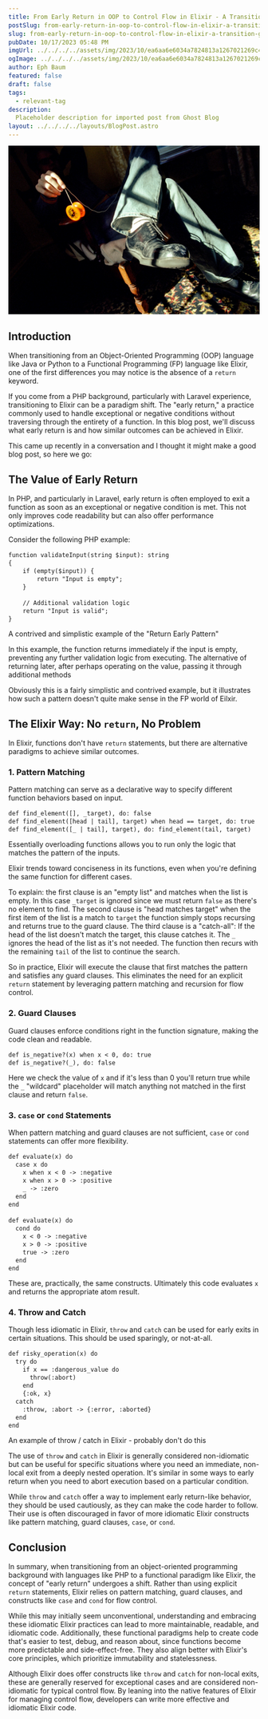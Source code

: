 ```yaml
---
title: From Early Return in OOP to Control Flow in Elixir - A Transition Guide
postSlug: from-early-return-in-oop-to-control-flow-in-elixir-a-transition-guide
slug: from-early-return-in-oop-to-control-flow-in-elixir-a-transition-guide
pubDate: 10/17/2023 05:48 PM
imgUrl: ../../../../assets/img/2023/10/ea6aa6e6034a7824813a1267021269c4be1a9705.jpeg
ogImage: ../../../../assets/img/2023/10/ea6aa6e6034a7824813a1267021269c4be1a9705.jpeg
author: Eph Baum
featured: false
draft: false
tags:
  - relevant-tag
description:
  Placeholder description for imported post from Ghost Blog
layout: ../../../../layouts/BlogPost.astro
---
```


![Featured Image](../../../../assets/img/2023/10/ea6aa6e6034a7824813a1267021269c4be1a9705.jpeg)

Introduction
------------

When transitioning from an Object-Oriented Programming (OOP) language like Java or Python to a Functional Programming (FP) language like Elixir, one of the first differences you may notice is the absence of a `return` keyword.

If you come from a PHP background, particularly with Laravel experience, transitioning to Elixir can be a paradigm shift. The "early return," a practice commonly used to handle exceptional or negative conditions without traversing through the entirety of a function. In this blog post, we'll discuss what early return is and how similar outcomes can be achieved in Elixir.

This came up recently in a conversation and I thought it might make a good blog post, so here we go:

The Value of Early Return
-------------------------

In PHP, and particularly in Laravel, early return is often employed to exit a function as soon as an exceptional or negative condition is met. This not only improves code readability but can also offer performance optimizations.

Consider the following PHP example:

    function validateInput(string $input): string
    {
        if (empty($input)) {
        	return "Input is empty";
        }
        
        // Additional validation logic
        return "Input is valid";
    } 

A contrived and simplistic example of the "Return Early Pattern"

In this example, the function returns immediately if the input is empty, preventing any further validation logic from executing. The alternative of returning later, after perhaps operating on the value, passing it through additional methods

Obviously this is a fairly simplistic and contrived example, but it illustrates how such a pattern doesn't quite make sense in the FP world of Eilxir.

The Elixir Way: No `return`, No Problem
---------------------------------------

In Elixir, functions don't have `return` statements, but there are alternative paradigms to achieve similar outcomes.

### 1\. Pattern Matching

Pattern matching can serve as a declarative way to specify different function behaviors based on input.

    def find_element([], _target), do: false 
    def find_element([head | tail], target) when head == target, do: true 
    def find_element([_ | tail], target), do: find_element(tail, target) 

Essentially overloading functions allows you to run only the logic that matches the pattern of the inputs.

Elixir trends toward conciseness in its functions, even when you're defining the same function for different cases.

To explain: the first clause is an "empty list" and matches when the list is empty. In this case `_target` is ignored since we must return `false` as there's no element to find. The second clause is "head matches target" when the first item of the list is a match to `target` the function simply stops recursing and returns true to the guard clause. The third clause is a "catch-all": If the head of the list doesn't match the target, this clause catches it. The `_` ignores the head of the list as it's not needed. The function then recurs with the remaining `tail` of the list to continue the search.

So in practice, Elixir will execute the clause that first matches the pattern and satisfies any guard clauses. This eliminates the need for an explicit `return` statement by leveraging pattern matching and recursion for flow control.

### 2\. Guard Clauses

Guard clauses enforce conditions right in the function signature, making the code clean and readable.

    def is_negative?(x) when x < 0, do: true
    def is_negative?(_), do: false

Here we check the value of `x` and if it's less than 0 you'll return true while the `_` "wildcard" placeholder will match anything not matched in the first clause and return `false`.

### 3\. `case` or `cond` Statements

When pattern matching and guard clauses are not sufficient, `case` or `cond` statements can offer more flexibility.

    def evaluate(x) do
      case x do
        x when x < 0 -> :negative
        x when x > 0 -> :positive
        _ -> :zero
      end
    end

    def evaluate(x) do
      cond do
        x < 0 -> :negative
        x > 0 -> :positive
        true -> :zero
      end
    end

These are, practically, the same constructs. Ultimately this code evaluates `x` and returns the appropriate atom result.

### 4\. Throw and Catch

Though less idiomatic in Elixir, `throw` and `catch` can be used for early exits in certain situations. This should be used sparingly, or not-at-all.

    def risky_operation(x) do
      try do
        if x == :dangerous_value do
          throw(:abort)
        end
        {:ok, x}
      catch
        :throw, :abort -> {:error, :aborted}
      end
    end

An example of throw / catch in Elixir - probably don't do this

The use of `throw` and `catch` in Elixir is generally considered non-idiomatic but can be useful for specific situations where you need an immediate, non-local exit from a deeply nested operation. It's similar in some ways to early return when you need to abort execution based on a particular condition.

While `throw` and `catch` offer a way to implement early return-like behavior, they should be used cautiously, as they can make the code harder to follow. Their use is often discouraged in favor of more idiomatic Elixir constructs like pattern matching, guard clauses, `case`, or `cond`.

Conclusion
----------

In summary, when transitioning from an object-oriented programming background with languages like PHP to a functional paradigm like Elixir, the concept of "early return" undergoes a shift. Rather than using explicit `return` statements, Elixir relies on pattern matching, guard clauses, and constructs like `case` and `cond` for flow control.

While this may initially seem unconventional, understanding and embracing these idiomatic Elixir practices can lead to more maintainable, readable, and idiomatic code. Additionally, these functional paradigms help to create code that's easier to test, debug, and reason about, since functions become more predictable and side-effect-free. They also align better with Elixir's core principles, which prioritize immutability and statelessness.

Although Elixir does offer constructs like `throw` and `catch` for non-local exits, these are generally reserved for exceptional cases and are considered non-idiomatic for typical control flow. By leaning into the native features of Elixir for managing control flow, developers can write more effective and idiomatic Elixir code.
